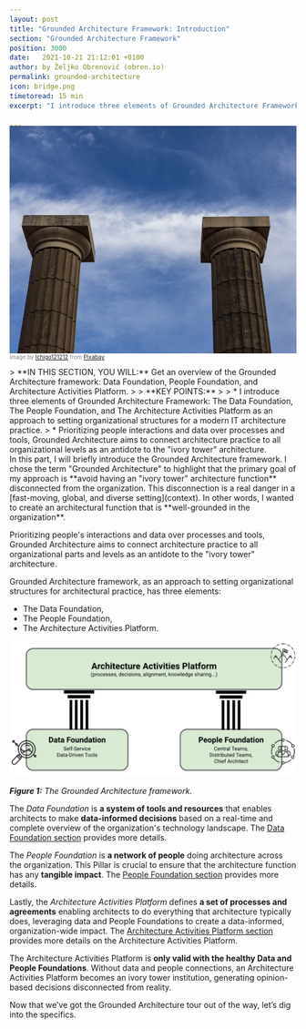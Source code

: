 ```yaml
---
layout: post
title: "Grounded Architecture Framework: Introduction"
section: "Grounded Architecture Framework"
position: 3000
date:   2021-10-21 21:12:01 +0100
author: by Željko Obrenović (obren.io)
permalink: grounded-architecture
icon: bridge.png
timetoread: 15 min
excerpt: "I introduce three elements of Grounded Architecture Framework: The Data Foundation, The People Foundation, and The Architecture Activities Platform."

---
```

<img style="margin-top: -20px; width: 100%; height: 400px; object-fit: cover" 
     src="assets/images/iStock-1767471664.jpg">
<div style="font-size: 70%; margin-top: -16px; color: grey; margin-bottom: 12px">
Image by <a href="https://pixabay.com/users/ichigo121212-11728/?utm_source=link-attribution&amp;utm_medium=referral&amp;utm_campaign=image&amp;utm_content=205986">Ichigo121212</a> from <a href="https://pixabay.com/?utm_source=link-attribution&amp;utm_medium=referral&amp;utm_campaign=image&amp;utm_content=205986">Pixabay</a>
</div>
> **IN THIS SECTION, YOU WILL:** Get an overview of the Grounded Architecture framework: Data Foundation, People Foundation, and Architecture Activities Platform.
>
> **KEY POINTS:**
>
> * I introduce three elements of Grounded Architecture Framework: The Data Foundation, The People Foundation, and The Architecture Activities Platform as an approach to setting organizational structures for a modern IT architecture practice.
> * Prioritizing people interactions and data over processes and tools, Grounded Architecture aims to connect architecture practice to all organizational levels as an antidote to the "ivory tower" architecture.
<style>
 .quote {
     border-left: 8px solid #d9ead3;
     padding-left: 36px;
     margin-top: 30px;
     margin-bottom: 40px;
     font-size: 130%;
     font-style: normal;
     color:#888;
 }
    @media only screen and (max-width: 768px) {
        [class="quote"] {
            display: none;
        }
    }
</style>

<br>
In this part, I will briefly introduce the Grounded Architecture framework. I chose the term "Grounded Architecture" to highlight that the primary goal of my approach is **avoid having an "ivory tower" architecture function** disconnected from the organization. This disconnection is a real danger in a [fast-moving, global, and diverse setting](context). In other words, I wanted to create an architectural function that is **well-grounded in the organization**.

Prioritizing people's interactions and data over processes and tools, Grounded Architecture aims to connect architecture practice to all organizational parts and levels as an antidote to the "ivory tower" architecture.

Grounded Architecture framework, as an approach to setting organizational structures for architectural practice, has three elements:

* The Data Foundation,
* The People Foundation,
* The Architecture Activities Platform.

![](assets/images/model.png)

***Figure 1:** The Grounded Architecture framework.*

The *Data Foundation* is **a system of tools and resources** that enables architects to make **data-informed decisions** based on a real-time and complete overview of the organization's technology landscape. The [Data Foundation section](data) provides more details.

The *People Foundation* is **a network of people** doing architecture across the organization. This Pillar is crucial to ensure that the architecture function has any **tangible impact**. The [People Foundation section](people) provides more details.

Lastly, the *Architecture Activities Platform* defines **a set of processes and agreements** enabling architects to do everything that architecture typically does, leveraging data and People Foundations to create a data-informed, organization-wide impact. The [Architecture Activities Platform section](activities) provides more details on the Architecture Activities Platform.

The Architecture Activities Platform is **only valid with the healthy Data and People Foundations**. Without data and people connections, an Architecture Activities Platform becomes an ivory tower institution, generating opinion-based decisions disconnected from reality.

Now that we’ve got the Grounded Architecture tour out of the way, let’s dig into the specifics.


